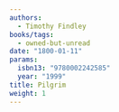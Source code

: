 ```yaml
---
authors:
  - Timothy Findley
books/tags:
  - owned-but-unread
date: "1800-01-11"
params:
  isbn13: "9780002242585"
  year: "1999"
title: Pilgrim
weight: 1
---
```


<!--more-->
